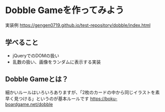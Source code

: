 # Dobble Gameを作ってみよう
実装例
https://gengen0719.github.io/test-repository/dobble/index.html

## 学べること
- jQueryでのDOMの扱い
- 乱数の扱い、画像をランダムに表示する実装

## Dobble Gameとは？
細かいルールはいろいろありますが、「2枚のカードの中から同じイラストを素早く見つける」というのが基本ルールです
https://boku-boardgame.net/dobble
